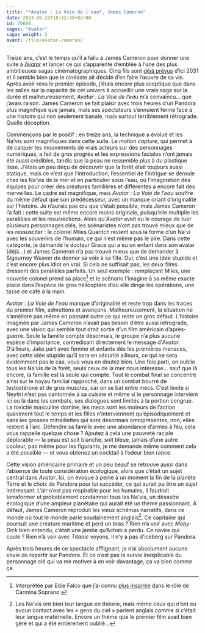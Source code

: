```yaml
---
title: "*Avatar : La Voie de l'eau*, James Cameron"
date: 2023-06-25T18:42:45+02:00
id: 76600 
sagas: "Avatar"
sagas_weight: 2
avant: /film/avatar-cameron/
---
```


Treize ans, c’est le temps qu’il a fallu à James Cameron pour donner une suite à [*Avatar*](https://nicolasfurno.fr/film/avatar-cameron/) et lancer ce qui s’apparente d’emblée à l’une des plus ambitieuses sagas cinématographiques. Cinq fils sont [déjà prévus](https://fr.wikipedia.org/wiki/Avatar_(série_de_films)) d’ici 2031 et il semble bien que le cinéaste ait décidé d’en faire l’œuvre de sa vie. Après avoir revu le premier épisode, j’étais encore plus sceptique que dans les salles sur la capacité de cet univers à accueillir une vraie saga sur la durée et malheureusement, *Avatar : La Voie de l’eau* m’a convaincu… que j’avais raison. James Cameron se fait plaisir avec trois heures d’un Pandora plus magnifique que jamais, mais ses spectateurs s’ennuient ferme face à une histoire qui non seulement banale, mais surtout terriblement rétrograde. Quelle déception.

Commençons par le positif : en treize ans, la technique a évolué et les Na’vis sont magnifiques dans cette suite. Le *motion capture*, qui permet à de calquer les mouvements de vrais acteurs sur des personnages numériques, a fait de gros progrès et les expressions faciales n’ont jamais été aussi crédibles, tandis que la peau ne ressemble plus à du plastique lisse. J’étais un peu déçu de découvrir que la forêt était toujours aussi statique, mais ce n’est que l’introduction, l’essentiel de l’intrigue se déroule chez les Na’vis de la mer et en particulier sous l’eau, où l’imagination des équipes pour créer des créatures familières et différentes a encore fait des merveilles. Le cadre est magnifique, mais *Avatar : La Voie de l’eau* souffre du même défaut que son prédécesseur, avec un manque criant d’originalité sur l’histoire. Je n’aurais pas cru que c’était possible, mais James Cameron l’a fait : cette suite est même encore moins originale, puisqu’elle multiplie les parallèles et les résurrections. Alors qu’*Avatar* avait eu le courage de tuer plusieurs personnages clés, les scénaristes n’ont pas trouvé mieux que de les ressusciter : le colonel Miles Quaritch revient sous la forme d’un Na’vi avec les souvenirs de l’humain, ce qui n’est même pas le pire. Dans cette catégorie, je demande le docteur Grace qui a eu un enfant dans son avatar (déjà…) et James Cameron n’a pas trouvé mieux que de demander à Sigourney Weaver de donner sa voix à sa fille. Oui, c’est une idée stupide et c’est encore plus idiot en vrai. Si cela ne suffisait pas, les deux films dressent des parallèles parfaits. Un seul exemple : remplaçant Miles, une nouvelle colonel prend sa place[^1] et le scénario l’imagine à sa même exacte place dans l’espèce de gros hélicoptère d’où elle dirige les opérations, une tasse de café à la main.

*Avatar : La Voie de l'eau* manque d’originalité et reste trop dans les traces du premier film, admettons et avançons. Malheureusement, la situation ne s’améliore pas même en passant outre ce qui reste un gros défaut. L’histoire imaginée par James Cameron n’avait pas besoin d’être aussi rétrograde, avec une vision qui semble tout droit sortie d’un film américain d’après-guerre. Seule la famille compte désormais, le groupe n’a plus aucune espèce d’importance, contredisant directement le message d’*Avatar*. D’ailleurs, Jake part avec femme et enfants dès les premières menaces, avec cette idée stupide qu’il sera en sécurité ailleurs, ce qui ne sera évidemment pas le cas, vous vous en doutez bien.  Une fois parti, on oublie tous les Na’vis de la forêt, seuls ceux de la mer nous intéresse… sauf que là encore, la famille est la seule qui compte. Tout le combat final se concentre ainsi sur le noyau familial rapproché, dans un combat bourré de testostérone et de gros muscles, car on se bat entre mecs. C’est limite si Neytiri n’est pas cantonnée à sa cuisine et même si le personnage intervient ici ou là dans les combats, ses dialogues sont limités à la portion congrue. La toxicité masculine domine, les mecs sont les moteurs de l’action quasiment tout le temps et les filles n’interviennent qu’épisodiquement et sans les grosses mitraillettes qui sont désormais omniprésentes, non, elles restent à l’arc. Défendre sa famille avec une abondance d’armes à feu, cela vous rappelle quelque chose ? Ajoutez à cela une pauvreté raciale déplorable — la peau est soit blanche, soit bleue, jamais d’une autre couleur, pas même pour les figurants, je me demande même comment cela a été possible — et vous obtenez un cocktail à l’odeur bien rance.

Cette vision américaine primaire et un peu beauf se retrouve aussi dans l’absence de toute considération écologique, alors que c’était un sujet central dans *Avatar*. Ici, on évoque à peine à un moment la fin de la planète Terre et le choix de Pandora pour lui succéder, ce qui aurait pu être un sujet intéressant. L’air n’est pas respirable pour les humains, il faudrait terraformer et probablement condamner tous les Na’vis, un désastre écologique d’une ampleur planétaire qui aurait été un thème passionnant. À défaut, James Cameron reproduit les vieux schémas narratifs, dans ce monde où tout le monde parle soudainement anglais[^2]. Ce capitaine qui poursuit une créature maritime et perd un bras ? Rien n’a voir avec *Moby-Dick* bien entendu, c’était une jambe qu’Achab a perdu. Ce navire qui coule ? Rien n’à voir avec *Titanic* voyons, il n’y a pas d’iceberg sur Pandora.

Après trois heures de ce spectacle affligeant, je n’ai absolument aucune envie de repartir sur Pandora. Et ce n’est pas la survie inexplicable du personnage clé qui va me motiver à en voir davantage, ça va bien comme ça. 

[^1]: Interprétée par Edie Falco que j’ai connu [plus inspirée](https://voiretmanger.fr/soprano-chase-hbo/) dans le rôle de Carmina Soprano.

[^2]: Les Na’vis ont bien leur langue en théorie, mais même ceux qui n’ont eu aucun contact avec les « gens du ciel » parlent anglais comme si c’était leur langue maternelle. Encore un thème que le premier film avait bien géré et qui a été entièrement oublié…
